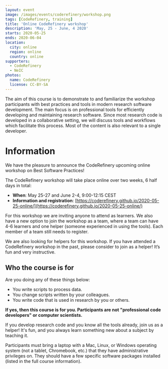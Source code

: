 ```yaml
---
layout: event
image: /images/events/coderefinery/workshop.png
tags: [CodeRefinery, training]
title: 'Online CodeRefinery workshop'
description: 'May, 25 - June, 4 2020'
starts: 2020-05-25
ends: 2020-06-04
location:
  city: online
  region: online
  country: online
supporters:
  - CodeRefinery
  - NeIC
photos:
  name: CodeRefinery
  license: CC-BY-SA
---
```


The aim of this course is to demonstrate to and familiarize the workshop participants with best practices and tools in modern research software development. The main focus is on professional tools for efficiently developing and maintaining research software. Since most research code is developed in a collaborative setting, we will discuss tools and workflows which facilitate this process. Most of the content is also relevant to a single developer.

# Information

We have the pleasure to announce the CodeRefinery upcoming online workshop on Best Software Practices!

The CodeRefinery workshop will take place online over two weeks, 6 half days in total:

- **When**: May 25-27 and June 2-4, 9:00-12:15 CEST
- **Information and registration**: [https://coderefinery.github.io/2020-05-25-online/](https://coderefinery.github.io/2020-05-25-online/) 

For this workshop we are inviting anyone to attend as learners. 
We also have a new option to join the workshop as a team, where a team can have 4-6 learners and one helper (someone experienced in using the tools). Each member of a team still needs to register.

We are also looking for helpers for this workshop. If you have attended a CodeRefinery workshop in the past, please consider to join as a helper! It’s fun and very instructive.

## Who the course is for

Are you doing any of these things below:

- You write scripts to process data.
- You change scripts written by your colleagues.
- You write code that is used in research by you or others.

**If yes, then this course is for you. Participants are not "professional code developers" or computer scientists.**

If you develop research code and you know all the tools already, join us as a helper! It's fun, and you always learn something new about a subject by teaching it.

Participants must bring a laptop with a Mac, Linux, or Windows operating system (not a tablet, Chromebook, etc.) that they have administrative privileges on. They should have a few specific software packages installed (listed in the full course information).

